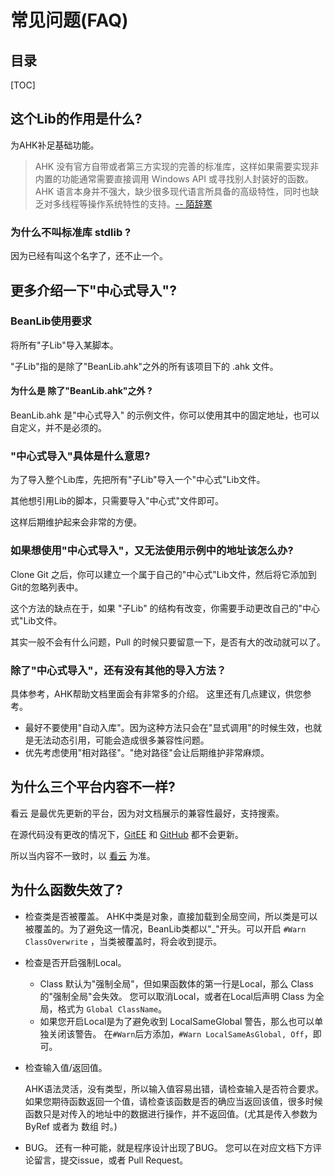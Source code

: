 # 常见问题(FAQ)

## 目录

[TOC]

## 这个Lib的作用是什么?

为AHK补足基础功能。

> AHK 没有官方自带或者第三方实现的完善的标准库，这样如果需要实现非内置的功能通常需要直接调用 Windows API 或寻找别人封装好的函数。AHK 语言本身并不强大，缺少很多现代语言所具备的高级特性，同时也缺乏对多线程等操作系统特性的支持。[-- 陌辞寒](https://segmentfault.com/a/1190000005006771) 

### 为什么不叫标准库 stdlib ?

因为已经有叫这个名字了，还不止一个。

## 更多介绍一下"中心式导入"?

### BeanLib使用要求

将所有"子Lib"导入某脚本。

"子Lib"指的是除了"BeanLib.ahk"之外的所有该项目下的 .ahk 文件。

#### 为什么是 除了"BeanLib.ahk"之外 ?

BeanLib.ahk 是"中心式导入" 的示例文件，你可以使用其中的固定地址，也可以自定义，并不是必须的。

### "中心式导入"具体是什么意思?

为了导入整个Lib库，先把所有"子Lib"导入一个"中心式"Lib文件。

其他想引用Lib的脚本，只需要导入"中心式"文件即可。

这样后期维护起来会非常的方便。

### 如果想使用"中心式导入"，又无法使用示例中的地址该怎么办?

Clone Git 之后，你可以建立一个属于自己的"中心式"Lib文件，然后将它添加到Git的忽略列表中。

这个方法的缺点在于，如果 "子Lib" 的结构有改变，你需要手动更改自己的"中心式"Lib文件。

其实一般不会有什么问题，Pull 的时候只要留意一下，是否有大的改动就可以了。

### 除了"中心式导入"，还有没有其他的导入方法？

具体参考，AHK帮助文档里面会有非常多的介绍。
这里还有几点建议，供您参考。
- 最好不要使用"自动入库"。因为这种方法只会在"显式调用"的时候生效，也就是无法动态引用，可能会造成很多兼容性问题。
- 优先考虑使用"相对路径"。"绝对路径"会让后期维护非常麻烦。

## 为什么三个平台内容不一样?

看云 是最优先更新的平台，因为对文档展示的兼容性最好，支持搜索。

在源代码没有更改的情况下，[GitEE](https://gitee.com/xrvu_zen/BeanLib) 和 [GitHub](https://github.com/Oilj/BeanLib) 都不会更新。

所以当内容不一致时，以 [看云](https://www.kancloud.cn/xrvu_zen/ahk_lib/902301) 为准。

## 为什么函数失效了?

- 检查类是否被覆盖。
  AHK中类是对象，直接加载到全局空间，所以类是可以被覆盖的。为了避免这一情况，BeanLib类都以"_"开头。可以开启 `#Warn ClassOverwrite` ，当类被覆盖时，将会收到提示。

- 检查是否开启强制Local。
    - Class 默认为"强制全局"，但如果函数体的第一行是Local，那么 Class 的"强制全局"会失效。
      您可以取消Local，或者在Local后声明 Class 为全局，格式为 `Global ClassName`。
    - 如果您开启Local是为了避免收到 LocalSameGlobal 警告，那么也可以单独关闭该警告。
      在`#Warn`后方添加，`#Warn LocalSameAsGlobal, Off`，即可。

- 检查输入值/返回值。

  AHK语法灵活，没有类型，所以输入值容易出错，请检查输入是否符合要求。
  如果您期待函数返回一个值，请检查该函数是否的确应当返回该值，很多时候函数只是对传入的地址中的数据进行操作，并不返回值。(尤其是传入参数为 ByRef 或者为 数组 时。)

- BUG。
  还有一种可能，就是程序设计出现了BUG。
  您可以在对应文档下方评论留言，提交issue，或者 Pull Request。
